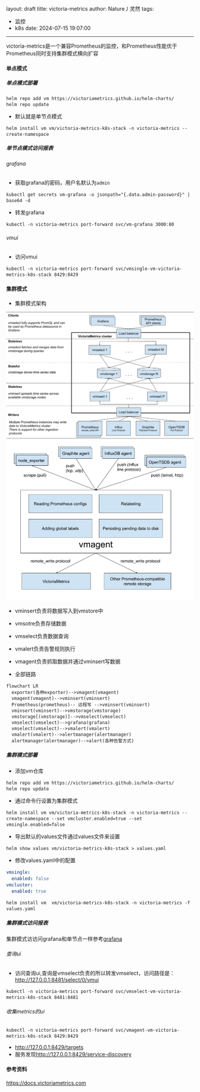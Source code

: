 layout: draft
title: victoria-metrics
author: Nature丿灵然
tags:
  - 监控
  - k8s
date: 2024-07-15 19:07:00
---
victoria-metrics是一个兼容Prometheus的监控，和Prometheus性能优于Prometheus同时支持集群模式横向扩容

<!--more-->

#### 单点模式

##### 单点模式部署

```shell
helm repo add vm https://victoriametrics.github.io/helm-charts/
helm repo update
```

- 默认就是单节点模式

```shell
helm install vm vm/victoria-metrics-k8s-stack -n victoria-metrics --create-namespace 
```

##### 单节点模式访问报表

###### grafana

- 获取grafana的密码，用户名默认为`admin`

```shell
kubectl get secrets vm-grafana -o jsonpath="{.data.admin-password}" | base64 -d
```

- 转发grafana

```shell
kubectl -n victoria-metrics port-forward svc/vm-grafana 3000:80
```

###### vmui

- 访问vmui

```shell
kubectl -n victoria-metrics port-forward svc/vmsingle-vm-victoria-metrics-k8s-stack 8429:8429
```

#### 集群模式

- 集群模式架构

![alt text](../images/victoria-metrics-1.webp)
![alt text](../images/victoria-metrics-2.webp)

- vminsert负责将数据写入到vmstore中
- vmsotre负责存储数据
- vmselect负责数据查询
- vmalert负责告警规则执行
- vmagent负责抓取数据并通过vminsert写数据

- 全部链路

```mermaid
flowchart LR
  exporter(各种exporter)-->vmagent(vmagent)
  vmagent(vmagent)-->vminsert(vminsert)
  Prometheus(prometheus)-- 远程写 -->vminsert(vminsert)
  vminsert(vminsert)-->vmstorage(vmstorage)
  vmstorage[(vmstorage)]-->vmselect(vmselect)
  vmselect(vmselect)-->grafana(grafana)
  vmselect(vmselect)-->vmalert(vmalert)
  vmalert(vmalert)-->alertmanager(alertmanager)
  alertmanager(alertmanager)-->alert(各种告警方式)
```

##### 集群模式部署

- 添加vm仓库

```shell
helm repo add vm https://victoriametrics.github.io/helm-charts/
helm repo update
```

- 通过命令行设置为集群模式

```shell
helm install vm vm/victoria-metrics-k8s-stack -n victoria-metrics --create-namespace --set vmcluster.enabled=true --set vmsingle.enabled=false
```

- 导出默认的values文件通过values文件来设置

```shell
helm show values vm/victoria-metrics-k8s-stack > values.yaml
```

- 修改values.yaml中的配置

```yaml
vmsingle:
  enabled: false
vmcluster:
  enabled: true
```

```shell
helm install vm  vm/victoria-metrics-k8s-stack -n victoria-metrics -f values.yaml
```

##### 集群模式访问报表

集群模式访访问grafana和单节点一样参考[grafana](#grafana)

###### 查询ui

- 访问查询ui,查询是vmselect负责的所以转发vmselect，访问路径是：<http://127.0.0.1:8481/select/0/vmui>

```shell
kubectl -n victoria-metrics port-forward svc/vmselect-vm-victoria-metrics-k8s-stack 8481:8481
```

###### 收集metrics的ui

```shell
kubectl -n victoria-metrics port-forward svc/vmagent-vm-victoria-metrics-k8s-stack 8429:8429
```

- <http://127.0.0.1:8429/targets>
- 服务发现<http://127.0.0.1:8429/service-discovery>

#### 参考资料

<https://docs.victoriametrics.com>
